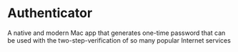 # Authenticator

A native and modern Mac app that generates one-time password that can be used with the two-step-verification of so many popular Internet services
